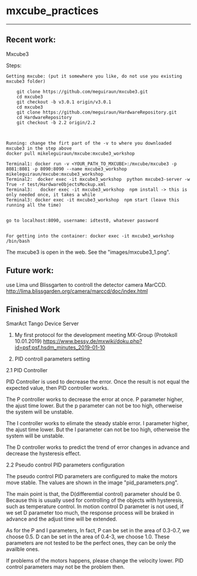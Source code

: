 # mxcube_practices

----------------------------------------------------------------------------------------------------------------------------
Recent work:
---------------------------------------------------------
Mxcube3

Steps:


    Getting mxcube: (put it somewhere you like, do not use you existing mxcube3 folder)

        git clone https://github.com/meguiraun/mxcube3.git
        cd mxcube3
        git checkout -b v3.0.1 origin/v3.0.1
        cd mxcube3
        git clone https://github.com/meguiraun/HardwareRepository.git
        cd HardwareRepository
        git checkout -b 2.2 origin/2.2
         
         

    Running: change the firt part of the -v to where you downloaded mxcube3 in the step above
    docker pull mikeleguiraun/mxcube:mxcube3_workshop

    Terminal1: docker run -v <YOUR_PATH_TO_MXCUBE>:/mxcube/mxcube3 -p 8081:8081 -p 8090:8090 --name mxcube3_workshop  mikeleguiraun/mxcube:mxcube3_workshop
    Terminal2:  docker exec -it mxcube3_workshop  python mxcube3-server -w True -r test/HardwareObjectsMockup.xml
    Terminal3:   docker exec -it mxcube3_workshop  npm install -> this is only needed once, it takes a while
    Terminal3: docker exec -it mxcube3_workshop  npm start (leave this running all the time)
     

    go to localhost:8090, username: idtest0, whatever password
     

    For getting into the container: docker exec -it mxcube3_workshop /bin/bash

The mxcube3 is open in the web. See the "images/mxcube3_1.png".


Future work:
---------------------------------------------------------
use Lima und Blissgarten to controll the detector camera MarCCD. http://lima.blissgarden.org/camera/marccd/doc/index.html


Finished Work
-----------------------------------------------------------
  
  
 SmarAct Tango Device Server 


1. My first protocol for the development meeting MX-Group (Protokoll 10.01.2019) https://www.bessy.de/mxwiki/doku.php?id=psf:psf.hsdm_minutes_2019-01-10



2. PID controll parameters setting

 2.1 PID Controller


   PID Controller is used to decrease the error. Once the result is not equal the expected value, then PID controller works.

The P controller works to decrease the error at once. P parameter higher, the ajust time lower. But the p parameter can not be too high, otherweise the system will be unstable. 

The I controller works to elimate the steady stable error. I parameter higher, the ajust time lower. But the I parameter can not be too high, otherweise the system will be unstable. 

The D controller works to predict the trend of error changes in advance and decrease the hysteresis effect. 


 2.2 Pseudo control PID parameters configuration


   The pseudo control PID parameters are configured to make the motors move stable. The values are shown in the image "pid_parameters.png". 

   The main point is that, the D(differemtial control) parameter should be 0. Because this is usually used for controlling of the objects with hysteresis, such as temperature control. In motion control D parameter is not used, if we set D parameter too much, the response process will be braked in advance and the adjust time will be extended. 
  
  As for the P and I parameters, In fact, P can be set in the area of 0.3-0.7, we choose 0.5. D can be set in the area of 0.4-3, we choose 1.0. These parameters are not tested to be the perfect ones, they can be only the availble ones. 
  
  If problems of the motors happens, please change the velocity lower. PID control parameters may not be the problem then. 
